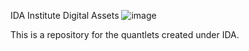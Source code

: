 IDA Institute Digital Assets
![image](https://github.com/danpele/IDA/assets/26813254/84729c70-c8e8-485e-a082-7ae5f3743114)

This is a repository for the quantlets created under IDA.

